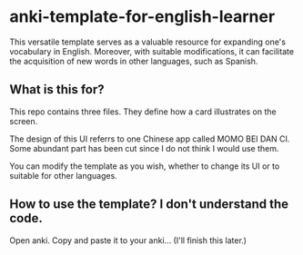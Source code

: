 # anki-template-for-english-learner

This versatile template serves as a valuable resource for expanding one's vocabulary in English. Moreover, with suitable modifications, it can facilitate the acquisition of new words in other languages, such as Spanish.

## What is this for?

This repo contains three files. They define how a card illustrates on the screen. 

The design of this UI referrs to one Chinese app called MOMO BEI DAN CI. Some abundant part has been cut since I do not think I would use them. 

You can modify the template as you wish, whether to change its UI or to suitable for other languages. 

## How to use the template? I don't understand the code.

Open anki. Copy and paste it to your anki... (I'll finish this later.)